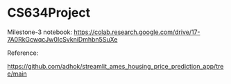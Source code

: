 # CS634Project

Milestone-3 notebook: https://colab.research.google.com/drive/17-7A0RkGcwqcJw0IcSvkniDmhbn5SuXe


Reference:

https://github.com/adhok/streamlit_ames_housing_price_prediction_app/tree/main
